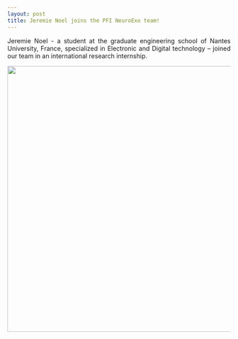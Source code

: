 ```yaml
---
layout: post
title: Jeremie Noel joins the PFI NeuroExo team!
---
```


<p align="justify"> 
Jeremie Noel - a student at the graduate engineering school of Nantes University, France, specialized in Electronic and Digital technology – joined our team in an international research internship. </p>

<div style="text-align:center"><img src="/photos/NOEL.jpg.png" width="600" /></div>
